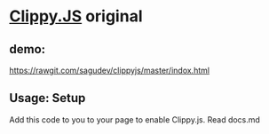 [Clippy.JS](http://smore.com/clippy-js) original
=========
demo:
-----------
https://rawgit.com/sagudev/clippyjs/master/indox.html

Usage: Setup
------------
Add this code to you to your page to enable Clippy.js.
Read docs.md
